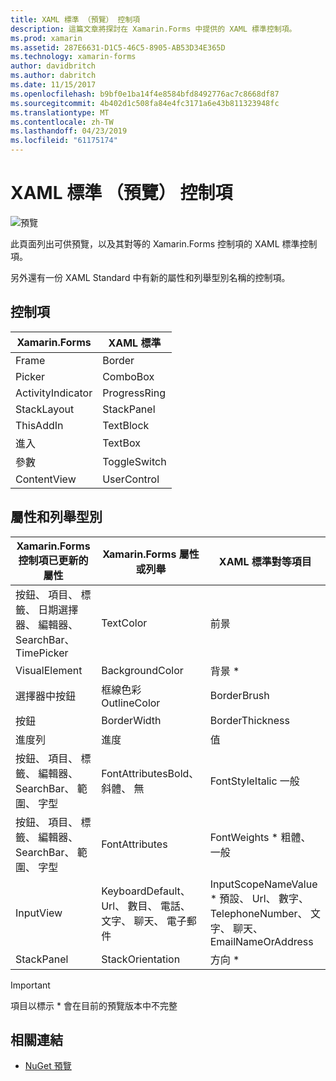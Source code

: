 ```yaml
---
title: XAML 標準 （預覽） 控制項
description: 這篇文章將探討在 Xamarin.Forms 中提供的 XAML 標準控制項。
ms.prod: xamarin
ms.assetid: 287E6631-D1C5-46C5-8905-AB53D34E365D
ms.technology: xamarin-forms
author: davidbritch
ms.author: dabritch
ms.date: 11/15/2017
ms.openlocfilehash: b9bf0e1ba14f4e8584bfd8492776ac7c8668df87
ms.sourcegitcommit: 4b402d1c508fa84e4fc3171a6e43b811323948fc
ms.translationtype: MT
ms.contentlocale: zh-TW
ms.lasthandoff: 04/23/2019
ms.locfileid: "61175174"
---
```

# <a name="xaml-standard-preview-controls"></a>XAML 標準 （預覽） 控制項

![預覽](~/media/shared/preview.png)

此頁面列出可供預覽，以及其對等的 Xamarin.Forms 控制項的 XAML 標準控制項。

另外還有一份 XAML Standard 中有新的屬性和列舉型別名稱的控制項。

## <a name="controls"></a>控制項

|Xamarin.Forms|XAML 標準|
|--- |--- |
|Frame|Border|
|Picker|ComboBox|
|ActivityIndicator|ProgressRing|
|StackLayout|StackPanel|
|ThisAddIn|TextBlock|
|進入|TextBox|
|參數|ToggleSwitch|
|ContentView|UserControl|


## <a name="properties-and-enumerations"></a>屬性和列舉型別

|Xamarin.Forms 控制項已更新的屬性|Xamarin.Forms 屬性或列舉|XAML 標準對等項目|
|--- |--- |--- |
|按鈕、 項目、 標籤、 日期選擇器、 編輯器、 SearchBar、 TimePicker|TextColor|前景|
|VisualElement|BackgroundColor|背景 *|
|選擇器中按鈕|框線色彩 OutlineColor|BorderBrush|
|按鈕|BorderWidth|BorderThickness|
|進度列|進度|值|
|按鈕、 項目、 標籤、 編輯器、 SearchBar、 範圍、 字型|FontAttributesBold、 斜體、 無|FontStyleItalic 一般|
|按鈕、 項目、 標籤、 編輯器、 SearchBar、 範圍、 字型|FontAttributes|FontWeights * 粗體、 一般|
|InputView|KeyboardDefault、 Url、 數目、 電話、 文字、 聊天、 電子郵件|InputScopeNameValue * 預設、 Url、 數字、 TelephoneNumber、 文字、 聊天、 EmailNameOrAddress|
|StackPanel|StackOrientation|方向 *|

> [!IMPORTANT]
> 項目以標示 * 會在目前的預覽版本中不完整

## <a name="related-links"></a>相關連結

- [NuGet 預覽](https://aka.ms/xf-xamlstandard-nuget)
